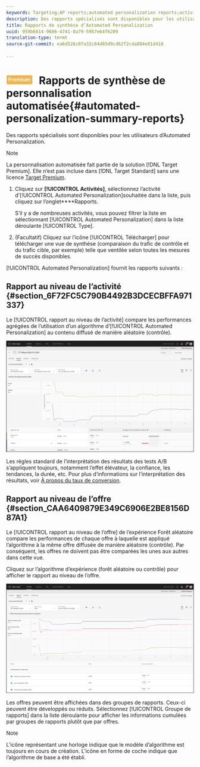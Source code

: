 ```yaml
---
keywords: Targeting;AP reports;automated personalization reports;activity level report;offer level report;offer detail report
description: Des rapports spécialisés sont disponibles pour les utilisateurs d’Automated Personalization.
title: Rapports de synthèse d’Automated Personalization
uuid: 959b6814-9686-4741-8a79-5957e64f6209
translation-type: tm+mt
source-git-commit: ea6d526c07a32c84d85d9cd62f2cda804e81d418

---
```



# ![PREMIUM](/help/assets/premium.png) Rapports de synthèse de personnalisation automatisée{#automated-personalization-summary-reports}

Des rapports spécialisés sont disponibles pour les utilisateurs d’Automated Personalization.

>[!NOTE]
>
>La personnalisation automatisée fait partie de la solution [!DNL Target Premium]. Elle n’est pas incluse dans [!DNL Target Standard] sans une licence [Target Premium](/help/c-intro/intro.md#premium).

1. Cliquez sur **[!UICONTROL Activités]**, sélectionnez l’activité d’[!UICONTROL Automated Personalization]souhaitée dans la liste, puis cliquez sur l’onglet****Rapports.

   S’il y a de nombreuses activités, vous pouvez filtrer la liste en sélectionnant [!UICONTROL Automated Personalization] dans la liste déroulante [!UICONTROL Type].

1. (Facultatif) Cliquez sur l’icône [!UICONTROL Télécharger] pour télécharger une vue de synthèse (comparaison du trafic de contrôle et du trafic cible, par exemple) telle que ventilée selon toutes les mesures de succès disponibles.

[!UICONTROL Automated Personalization] fournit les rapports suivants :

## Rapport au niveau de l’activité {#section_6F72FC5C790B4492B3DCECBFFA971337}

Le [!UICONTROL rapport au niveau de l’activité] compare les performances agrégées de l’utilisation d’un algorithme d’[!UICONTROL Automated Personalization] au contenu diffusé de manière aléatoire (contrôle).

![Rapport au niveau de l’activité](/help/c-reports/assets/box_plot_ap.png)

Les règles standard de l’interprétation des résultats des tests A/B s’appliquent toujours, notamment l’effet élévateur, la confiance, les tendances, la durée, etc. Pour plus d’informations sur l’interprétation des résultats, voir [À propos du taux de conversion](../c-reports/conversion-rate.md#concept_2D9FEDE8F94A485DAC86D611BFBDC844).

## Rapport au niveau de l’offre {#section_CAA6409879E349C6906E2BE8156D87A1}

Le [!UICONTROL rapport au niveau de l’offre] de l’expérience Forêt aléatoire compare les performances de chaque offre à laquelle est appliqué l’algorithme à la même offre diffusée de manière aléatoire (contrôle). Par conséquent, les offres ne doivent pas être comparées les unes aux autres dans cette vue.

Cliquez sur l’algorithme d’expérience (forêt aléatoire ou contrôle) pour afficher le rapport au niveau de l’offre.

![](assets/ap_OfferLevelRpt.png)

Les offres peuvent être affichées dans des groupes de rapports. Ceux-ci peuvent être développés ou réduits. Sélectionnez [!UICONTROL Groupe de rapports] dans la liste déroulante pour afficher les informations cumulées par groupes de rapports plutôt que par offres.

>[!NOTE]
>
>L’icône représentant une horloge indique que le modèle d’algorithme est toujours en cours de création. L’icône en forme de coche indique que l’algorithme de base a été établi.
